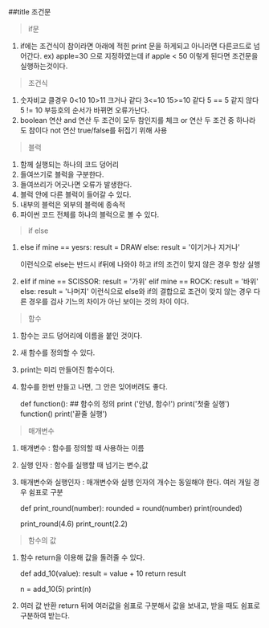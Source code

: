 ##title 조건문

>if문

1. if에는 조건식이 참이라면 아래에 적힌 print 문을 하게되고 아니라면 다른코드로 넘어간다.
	ex) apple=30 으로 지정하였는데 if apple < 50 이렇게 된다면 조건문을 실행하는것이다.

>조건식

1. 숫자비교
	클경우 0<10 10>11
	크거나 같다 3<=10 15>=10
	같다 5 == 5
	같지 않다 5 != 10
	부등호의 순서가 바뀌면 오류가난다.
2. boolean 연산
	and 연산
		두 조건이 모두 참인지를 체크
	or 연산
		두 조건 중 하나라도 참이다
	not 연산
		true/false를 뒤집기 위해 사용

>블럭

1. 함께 실행되는 하나의 코드 덩어리
2. 들여쓰기로 블럭을 구분한다.
3. 들여쓰리가 어긋나면 오류가 발생한다.
4. 블럭 안에 다른 블럭이 들어갈 수 있다.
5. 내부의 블럭은 외부의 블럭에 종속적
6. 파이썬 코드 전체를 하나의 블럭으로 볼 수 있다.

>if else

1. else
	if mine == yesrs:
		result = DRAW
	else:
		result = '이기거나 지거나'
	
	이런식으로 else는 반드시 if뒤에 나와야 하고
	if의 조건이 맞지 않은 경우 항상 실행
2. elif
	if mine == SCISSOR:
		result = '가위'
	elif mine == ROCK:
		result = '바위'
	else:
		result = '나머지'
	이런식으로 else와 if의 결합으로 조건이 맞지 않는 경우 다른 경우를 검사
	기느의 차이가 아닌 보이는 것의 차이 이다.
	
>함수

1. 함수는 코드 덩어리에 이름을 붙인 것이다.
2. 새 함수를 정의할 수 있다.
3. print는 미리 만들어진 함수이다.
4. 함수를 한번 만들고 나면, 그 안은 잊어버려도 좋다.

	def function(): ## 함수의 정의
		print ('안녕, 함수!')
	print('첫줄 실행')
	function()
	print('끝줄 실행')

>매개변수

1. 매개변수 : 함수를 정의할 때 사용하는 이름
2. 실행 인자 : 함수를 실행할 때 넘기는 변수,값
3. 매개변수와 실행인자 : 
	매개변수와 실행 인자의 개수는 동일해야 한다.
	여러 개일 경우 쉼표로 구분
	
	def print_round(number):
		rounded = round(number)
		print(rounded)
	
	print_round(4.6)
	print_rount(2.2)
	
> 함수의 값

1. 함수
	return을 이용해 값을 돌려줄 수 있다.
	
	def add_10(value):
		result = value + 10
		return result
	
	n = add_10(5)
	print(n)
	
2. 여러 값 반환
	return 뒤에 여러값을 쉼표로 구분해서 값을 보내고, 받을 때도 쉼표로 구분하여 받는다.